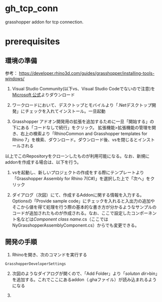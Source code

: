 # gh_tcp_conn
grasshopper addon for tcp connection.

# prerequisites
## 環境の準備
参考： https://developer.rhino3d.com/guides/grasshopper/installing-tools-windows/

1. Visual Studio Community(以下vs、Visual Studio Codeでないので注意)を[Microsoft 公式](https://visualstudio.microsoft.com/ja/downloads/)よりダウンロード

1. ワークロードにおいて、デスクトップとモバイルより「.Netデスクトップ開発」にチェックを入れてインストール。一旦起動

1. Grasshopper アドオン開発用の拡張を追加するために一旦「開始する」の下にある「コードなしで続行」をクリック。
拡張機能>拡張機能の管理を開き、右上の検索より「RhinoCommon and Grasshopper templates for Rhino 7」を検索、ダウンロード。ダウンロード後、vsを閉じるとインストールされる

以上でこのRepositoryをクローンしたものが利用可能になる。なお、新規にaddonを作成する場合は、以下を行う。
1. vsを起動し、新しいプロジェクトの作成をする際にテンプレートより「Grasshopper Assembly for Rhino 7(C#)」を選択した上で「次へ」をクリック

1. ダイアログ（次図）にて、作成するAddonに関する情報を入力する。Optionsの「Provide sample code」にチェックを入れると入出力の追加やそこから値を得て処理を行う際の基本的な書き方が分かるようなサンプルのコードが追加されたものが作成される。なお、ここで設定したコンポーネント名などは*Component class name*.cs（ここではNyGrasshopperAssemblyComponent.cs）からでも変更できる。

## 開発の手順
1. Rhinoを開き、次のコマンドを実行する
```
GrasshopperDeveloperSettings
```
2. 次図のようなダイアログが開くので、「Add Folder」より「*soluton dir*>bin」を追加する。これでここにあるaddon（.ghaファイル）が読み込まれるようになる

1. 